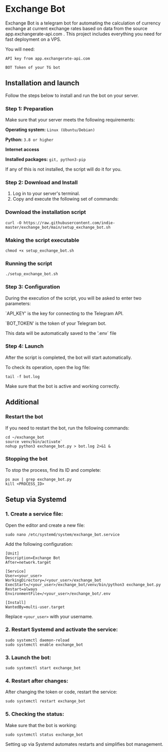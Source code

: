 # Exchange Bot
Exchange Bot is a telegram bot for automating the calculation of currency exchange at current exchange rates based on data from the source app.exchangerate-api.com .
This project includes everything you need for fast deployment on a VPS.

You will need:

`API key from app.exchangerate-api.com `

`BOT Token of your TG bot`

## Installation and launch
Follow the steps below to install and run the bot on your server.

### Step 1: Preparation
Make sure that your server meets the following requirements:

**Operating system:** `Linux (Ubuntu/Debian)`

**Python:** `3.8 or higher`

**Internet access**

**Installed packages:** `git, python3-pip`

If any of this is not installed, the script will do it for you.

### Step 2: Download and Install
1. Log in to your server's terminal.
2. Copy and execute the following set of commands:
### Download the installation script
````
curl -O https://raw.githubusercontent.com/indie-master/exchange_bot/main/setup_exchange_bot.sh
````

### Making the script executable
````
chmod +x setup_exchange_bot.sh
````

### Running the script
````
./setup_exchange_bot.sh
````

### Step 3: Configuration
During the execution of the script, you will be asked to enter two parameters:

`API_KEY' is the key for connecting to the Telegram API.

`BOT_TOKEN' is the token of your Telegram bot.

This data will be automatically saved to the '.env` file

### Step 4: Launch
After the script is completed, the bot will start automatically.

To check its operation, open the log file:
````
tail -f bot.log
````
Make sure that the bot is active and working correctly.

## Additional
### Restart the bot
If you need to restart the bot, run the following commands:
````
cd ~/exchange_bot
source venv/bin/activate`
nohup python3 exchange_bot.py > bot.log 2>&1 &
````

### Stopping the bot
To stop the process, find its ID and complete:
````
ps aux | grep exchange_bot.py
kill <PROCESS_ID>
````

## Setup via Systemd
### 1. Create a service file:
Open the editor and create a new file:

````
sudo nano /etc/systemd/system/exchange_bot.service
````

Add the following configuration:
````
[Unit]
Description=Exchange Bot
After=network.target

[Service]
User=<your_user>
WorkingDirectory=/<your_user>/exchange_bot
ExecStart=/<your_user>/exchange_bot/venv/bin/python3 exchange_bot.py
Restart=always
EnvironmentFile=/<your_user>/exchange_bot/.env

[Install]
WantedBy=multi-user.target
````

Replace `<your_user>` with your username.

### 2. Restart Systemd and activate the service:

````
sudo systemctl daemon-reload
sudo systemctl enable exchange_bot
````

### 3. Launch the bot:

````
sudo systemctl start exchange_bot
````

### 4. Restart after changes:
After changing the token or code, restart the service:

````
sudo systemctl restart exchange_bot
````

### 5. Checking the status:
Make sure that the bot is working:

````
sudo systemctl status exchange_bot
````

Setting up via Systemd automates restarts and simplifies bot management.
